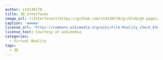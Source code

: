 ```yaml
---
author: std138170
title: 3D_Interfaces
image_url: ![Interfaces](https://github.com/std138170/gr/blob/gh-pages/images/256px-Reality_check_ESA384313.jpg)
caption: 'wwwww'
license_url: 'https://commons.wikimedia.org/wiki/File:Reality_check_ESA384313.jpg'
license_text: Courtesy of wikimedia
categories:
  - Virtual Reality
tags:
  - 3D
---
```

